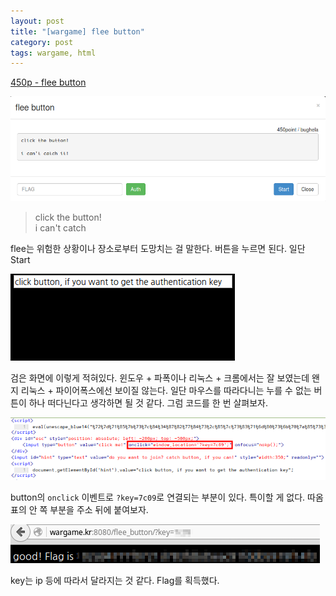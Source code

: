 ```yaml
---
layout: post
title: "[wargame] flee button"
category: post
tags: wargame, html
---
```


[450p - flee button](http://wargame.kr:8080/flee_button/)

![문제 화면](/images/2016-02-20/01.png)

> click the button!  
> i can't catch

flee는 위험한 상황이나 장소로부터 도망치는 걸 말한다. 버튼을 누르면 된다. 일단 Start

![문제 화면2](/images/2016-02-20/02.png)


검은 화면에 이렇게 적혀있다. 윈도우 + 파폭이나 리눅스 + 크롬에서는 잘 보였는데 왠지 리눅스 + 파이어폭스에선 보이질 않는다. 일단 마우스를 따라다니는 누를 수 없는 버튼이 하나 떠다닌다고 생각하면 될 것 같다. 그럼 코드를 한 번 살펴보자.

![코드 내용 화면](/images/2016-02-20/03.png)


button의 `onclick` 이벤트로 `?key=7c09`로 연결되는 부분이 있다. 특이할 게 없다. 따옴표의 안 쪽 부분을 주소 뒤에 붙여보자.

![결과 화면](/images/2016-02-20/04.png)


key는 ip 등에 따라서 달라지는 것 같다. Flag를 획득했다.
